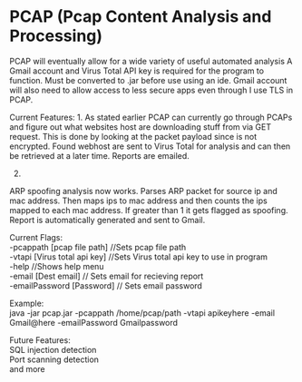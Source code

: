 # PCAP (Pcap Content Analysis and Processing)

PCAP will eventually allow for a wide variety of useful automated analysis A Gmail account and Virus Total API key is required for the program to function. Must be converted to .jar before use using an ide. Gmail account will also need to allow access to less secure apps even through I use TLS in PCAP.

Current Features:
1.
As stated earlier PCAP can currently go through PCAPs and figure out what websites host are downloading stuff from via GET request. This is done by looking at the packet payload since is not encrypted. Found webhost are sent to Virus Total for analysis and can then be retrieved at a later time. Reports are emailed.
  
2.  
ARP spoofing analysis now works. Parses ARP packet for source ip and mac address. Then maps ips to mac address and then counts the ips mapped to each mac address. If greater than 1 it gets flagged as spoofing. Report is automatically generated and sent to Gmail. 
  
Current Flags:  
-pcappath [pcap file path] //Sets pcap file path  
-vtapi [Virus total api key] //Sets Virus total api key to use in program  
-help //Shows help menu  
-email [Dest email] // Sets email for recieving report  
-emailPassword [Password] // Sets email password  
  
Example:  
java -jar pcap.jar -pcappath /home/pcap/path -vtapi apikeyhere -email Gmail@here -emailPassword Gmailpassword
  
Future Features:    
SQL injection detection  
Port scanning detection  
and more  
